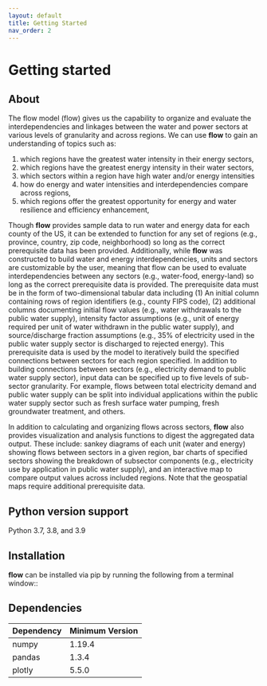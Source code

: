 ```yaml
---
layout: default
title: Getting Started
nav_order: 2
---
```



# Getting started
## About
The flow model (flow) gives us the capability to organize and evaluate the interdependencies and linkages between the water and power sectors at various levels of granularity and across regions. We can use **flow** to gain an understanding of topics such as:
1. which regions have the greatest water intensity in their energy sectors,
2. which regions have the greatest energy intensity in their water sectors,
3. which sectors within a region have high water and/or energy intensities
4. how do energy and water intensities and interdependencies compare across regions,
5. which regions offer the greatest opportunity for energy and water resilience and efficiency enhancement,

Though **flow** provides sample data to run water and energy data for each county of the US, it can be extended to function for any set of regions (e.g., province, country, zip code, neighborhood) so long as the correct prerequisite data has been provided. Additionally, while **flow** was constructed to build water and energy interdependencies, units and sectors are customizable by the user, meaning that flow can be used to evaluate interdependencies between any sectors (e.g., water-food, energy-land) so long as the correct prerequisite data is provided. The prerequisite data must be in the form of two-dimensional tabular data including (1) An initial column containing rows of region identifiers (e.g., county FIPS code), (2) additional columns documenting initial flow values (e.g., water withdrawals to the public water supply), intensity factor assumptions (e.g., unit of energy required per unit of water withdrawn in the public water supply), and source/discharge fraction assumptions (e.g., 35% of electricity used in the public water supply sector is discharged to rejected energy). This prerequisite data is used by the model to iteratively build the specified connections between sectors for each region specified. In addition to building connections between sectors (e.g., electricity demand to public water supply sector), input data can be specified up to five levels of sub-sector granularity. For example, flows between total electricity demand and public water supply can be split into individual applications within the public water supply sector such as fresh surface water pumping, fresh groundwater treatment, and others.

In addition to calculating and organizing flows across sectors, **flow** also provides visualization and analysis functions to digest the aggregated data output. These include: sankey diagrams of each unit (water and energy) showing flows between sectors in a given region, bar charts of specified sectors showing the breakdown of subsector components (e.g., electricity use by application in public water supply), and an interactive map to compare output values across included regions. Note that the geospatial maps require additional prerequisite data.


## Python version support

Python 3.7, 3.8, and 3.9


## Installation

**flow** can be installed via pip by running the following from a terminal window::

<pip install flow>

## Dependencies

| Dependency | Minimum Version |
|:-----------|:----------------|
|numpy       |1.19.4           |
|pandas      |1.3.4            |
|plotly      |5.5.0            |
